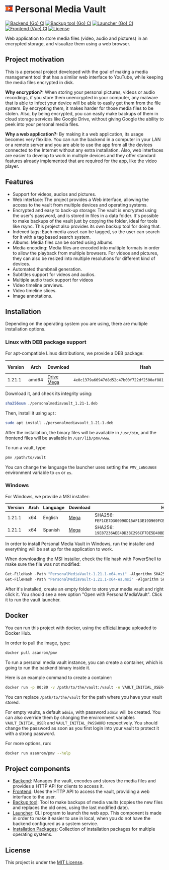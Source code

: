 # ![PersonalMediaVault](./favicon.readme.png) Personal Media Vault

[![Backend (Go) CI](https://github.com/AgustinSRG/PersonalMediaVault/actions/workflows/backend.yml/badge.svg)](https://github.com/AgustinSRG/PersonalMediaVault/actions/workflows/backend.yml)
[![Backup tool (Go) CI](https://github.com/AgustinSRG/PersonalMediaVault/actions/workflows/backup-tool.yml/badge.svg)](https://github.com/AgustinSRG/PersonalMediaVault/actions/workflows/backup-tool.yml)
[![Launcher (Go) CI](https://github.com/AgustinSRG/PersonalMediaVault/actions/workflows/launcher.yml/badge.svg)](https://github.com/AgustinSRG/PersonalMediaVault/actions/workflows/launcher.yml)
[![Frontend (Vue) CI](https://github.com/AgustinSRG/PersonalMediaVault/actions/workflows/frontend.yml/badge.svg)](https://github.com/AgustinSRG/PersonalMediaVault/actions/workflows/frontend.yml)
[![License](https://img.shields.io/badge/license-MIT-blue.svg?style=flat)](./LICENSE)

Web application to store media files (video, audio and pictures) in an encrypted storage, and visualize them using a web browser.

## Project motivation

This is a personal project developed with the goal of making a media management tool that has a similar web interface to YouTube, while keeping the media files encrypted in disk.

**Why encryption?:** When storing your personal pictures, videos or audio recordings, if you store them unencrypted in your computer, any malware that is able to infect your device will be able to easily get them from the file system. By encrypting them, it makes harder for those media files to be stolen. Also, by being encrypted, you can easily make backups of them in cloud storage services like Google Drive, without giving Google the ability to peek into your personal media files.

**Why a web application?:** By making it a web application, its usage becomes very flexible. You can run the backend in a computer in your LAN or a remote server and you are able to use the app from all the devices connected to the Internet without any extra installation. Also, web interfaces are easier to develop to work in multiple devices and they offer standard features already implemented that are required for the app, like the video player.

## Features

 - Support for videos, audios and pictures.
 - Web interface: The project provides a Web interface, allowing the access to the vault from multiple devices and operating systems.
 - Encrypted and easy to back-up storage: The vault is encrypted using the user's password, and is stored in files in a data folder. It's possible to make backups of the vault just by copying the folder, ideal for tools like rsync. This project also provides its own backup tool for doing that.
 - Indexed tags: Each media asset can be tagged, so the user can search for it with a tag based search system.
 - Albums: Media files can be sorted using albums.
 - Media encoding: Media files are encoded into multiple formats in order to allow the playback from multiple browsers. For videos and pictures, they can also be resized into multiple resolutions for different kind of devices.
 - Automated thumbnail generation.
 - Subtitles support for videos and audios.
 - Multiple audio track support for videos
 - Video timeline previews.
 - Video timeline slices.
 - Image annotations.

## Installation

Depending on the operating system you are using, there are multiple installation options.

### Linux with DEB package support

For apt-compatible Linux distributions, we provide a DEB package:

| Version | Arch | Download | Hash | Hash alg.  |
|---|---|---|---|---|
| 1.21.1 | amd64 | [Drive](https://drive.google.com/file/d/1lSMz-in1Un7_d3EaecbFMHMFnq-Q370U/view?usp=sharing) <br /> [Mega](https://mega.nz/file/VKEzhZ5b#RXeHNkXVYFF1J4V8NNB2mo10_ljqjpPC_ZVoNPgoRlE) | `4e0c1379a66947d8d52c47b00f722df2500af881751fe0aeaf785a2ee095a1f4` | SHA256 |

Download it, and check its integrity using:

```sh
sha256sum ./personalmediavault_1.21-1.deb
```

Then, install it using `apt`:

```sh
sudo apt install ./personalmediavault_1.21-1.deb
```

After the installation, the binary files will be available in `/usr/bin`, and the frontend files will be available in `/usr/lib/pmv/www`.

To run a vault, type:

```sh
pmv /path/to/vault
```

You can change the language the launcher uses setting the `PMV_LANGUAGE` environment variable to `en` or `es`.

### Windows

For Windows, we provide a MSI installer:

| Version | Arch | Language | Download | Hash |
|---|---|---|---|---|
| 1.21.1 | x64 | English | [Mega](https://mega.nz/file/oD1BFAxA#kXY6cxdq5vZpcvJmNEQavvdXm9Adt6BfTbRpDTMR7W4) | SHA256: `FEF1CE7D300990D15AF13E19D969FCEC70FA19B41AECC264C60B914687184B59` |
| 1.21.1 | x64 | Spanish | [Mega](https://mega.nz/file/sSlUgYzZ#g6fB6FOq_OXmjUBqkF_DWnu8Fk9H6xXOVxh0biWcAQY) | SHA256: `19E87236AEE4DD3BC296CF7DE5D40BB91ED39D959D0484A3C147E900FBA95AF6` |

In order to install Personal Media Vault in Windows, run the installer  and everything will be set up for the application to work.

When downloading the MSI installer, check the file hash with PowerShell to make sure the file was not modified:

```ps1
Get-FileHash -Path "PersonalMediaVault-1.21.1-x64.msi" -Algorithm SHA256
Get-FileHash -Path "PersonalMediaVault-1.21.1-x64-es.msi" -Algorithm SHA256
```

After it's installed, create an empty folder to store your media vault and right click it. You should see a new option "Open with PersonalMediaVault". Click it to run the vault launcher.

## Docker

You can run this project with docker, using the [official image](https://hub.docker.com/r/asanrom/pmv) uploaded to Docker Hub.

In order to pull the image, type:

```sh
docker pull asanrom/pmv
```

To run a personal media vault instance, you can create a container, which is going to run the backend binary inside it.

Here is an example command to create a container:

```sh
docker run -p 80:80 -v /path/to/the/vault:/vault -e VAULT_INITIAL_USER=admin -e VAULT_INITIAL_PASSWORD=admin asanrom/pmv --daemon --clean --log-requests --vault-path /vault
```

You can replace `/path/to/the/vault` for the path where you have your vault stored.

For empty vaults, a default `admin`, with password `admin` will be created. You can also override them by changing the environment variables `VAULT_INITIAL_USER` and `VAULT_INITIAL_PASSWORD` respectively. You should change the password as soon as you first login into your vault to protect it with a strong password.

For more options, run:

```sh
docker run asanrom/pmv --help
```

## Project components

 - [Backend](./backend): Manages the vault, encodes and stores the media files and provides a HTTP API for clients to access it.
 - [Frontend](./frontend): Uses the HTTP API to access the vault, providing a web interface to the user.
 - [Backup tool](./backup-tool): Tool to make backups of media vaults (copies the new files and replaces the old ones, using the last modified date).
 - [Launcher](./launcher): CLI program to launch the web app. This component is made in order to make it easier to use in local, when you do not have the backend configured as a system service.
 - [Installation Packages](./packages): Collection of installation packages for multiple operating systems.

## License

This project is under the [MIT License](./LICENSE).
